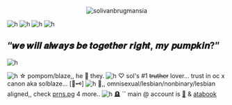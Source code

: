 <p align="center"> <img src="https://komarev.com/ghpvc/?username=solivanbrugmansia&label=　　SOLBLAZE　🦚🗝　　　&color=306328&style=flat" alt="solivanbrugmansia" />


![h](https://h.uguu.se/wAERnPhw.jpg)
![h](https://h.uguu.se/LeSiuCgk.gif)
![h](https://h.uguu.se/MTyJbrih.png)
![h](https://o.uguu.se/DEtPrlOm.gif)
## “𝒘𝒆 𝒘𝒊𝒍𝒍 𝒂𝒍𝒘𝒂𝒚𝒔 𝒃𝒆 𝒕𝒐𝒈𝒆𝒕𝒉𝒆𝒓 𝒓𝒊𝒈𝒉𝒕, 𝒎𝒚 𝒑𝒖𝒎𝒑𝒌𝒊𝒏?”
![h](https://h.uguu.se/LeSiuCgk.gif)

![h](https://o.uguu.se/ZPLeAOas.gif)
☆ pompom/blaze,,  he 🌿 they.
![h](https://o.uguu.se/zcLuUaMt.gif)
♡ sol's #1 ~~truther~~ lover... trust in oc x canon aka solblaze... [🦚🗝]
![h](https://n.uguu.se/tbCfbiOc.gif)
🌱,, omnisexual/lesbian/nonbinary/lesbian aligned,, check [prns.pg](https://en.pronouns.page/@m1sspinkelf) 4 more..
![h](https://n.uguu.se/tyeVCfoU.gif)
🪦 `` main @ account is [🍃](https://github.com/elysianrealmego) & [atabook](https://elysianrealmego.atabook.org/)